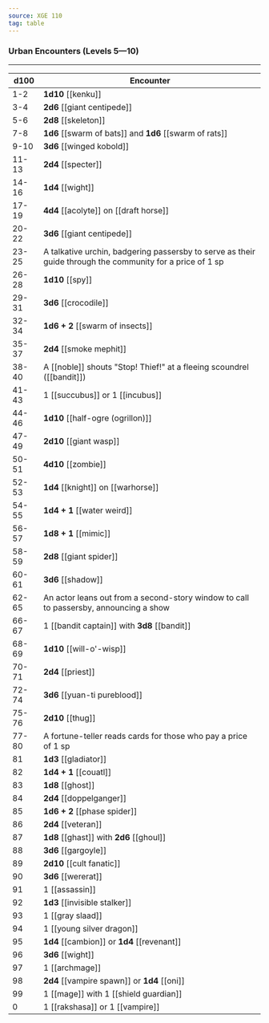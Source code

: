 ```yaml
---
source: XGE 110
tag: table
---
```


### Urban Encounters (Levels 5—10)
---
|d100|Encounter|
|----|------------|
|1-2|**1d10** [[kenku]]|
|3-4|**2d6** [[giant centipede]]|
|5-6|**2d8** [[skeleton]]|
|7-8|**1d6** [[swarm of bats]] and **1d6** [[swarm of rats]]|
|9-10|**3d6** [[winged kobold]]|
|11-13|**2d4** [[specter]]|
|14-16|**1d4** [[wight]]|
|17-19|**4d4** [[acolyte]] on [[draft horse]]|
|20-22|**3d6** [[giant centipede]]|
|23-25|A talkative urchin, badgering passersby to serve as their guide through the community for a price of 1 sp|
|26-28|**1d10** [[spy]]|
|29-31|**3d6** [[crocodile]]|
|32-34|**1d6 + 2** [[swarm of insects]]|
|35-37|**2d4** [[smoke mephit]]|
|38-40|A [[noble]] shouts "Stop! Thief!" at a fleeing scoundrel ([[bandit]])|
|41-43|1 [[succubus]] or 1 [[incubus]]|
|44-46|**1d10** [[half-ogre (ogrillon)]]|
|47-49|**2d10** [[giant wasp]]|
|50-51|**4d10** [[zombie]]|
|52-53|**1d4** [[knight]] on [[warhorse]]|
|54-55|**1d4 + 1** [[water weird]]|
|56-57|**1d8 + 1** [[mimic]]|
|58-59|**2d8** [[giant spider]]|
|60-61|**3d6** [[shadow]]|
|62-65|An actor leans out from a second-story window to call to passersby, announcing a show|
|66-67|1 [[bandit captain]] with **3d8** [[bandit]]|
|68-69|**1d10** [[will-o'-wisp]]|
|70-71|**2d4** [[priest]]|
|72-74|**3d6** [[yuan-ti pureblood]]|
|75-76|**2d10** [[thug]]|
|77-80|A fortune-teller reads cards for those who pay a price of 1 sp|
|81|**1d3** [[gladiator]]|
|82|**1d4 + 1** [[couatl]]|
|83|**1d8** [[ghost]]|
|84|**2d4** [[doppelganger]]|
|85|**1d6 + 2** [[phase spider]]|
|86|**2d4** [[veteran]]|
|87|**1d8** [[ghast]] with **2d6** [[ghoul]]|
|88|**3d6** [[gargoyle]]|
|89|**2d10** [[cult fanatic]]|
|90|**3d6** [[wererat]]|
|91|1 [[assassin]]|
|92|**1d3** [[invisible stalker]]|
|93|1 [[gray slaad]]|
|94|1 [[young silver dragon]]|
|95|**1d4** [[cambion]] or **1d4** [[revenant]]|
|96|**3d6** [[wight]]|
|97|1 [[archmage]]|
|98|**2d4** [[vampire spawn]] or **1d4** [[oni]]|
|99|1 [[mage]] with 1 [[shield guardian]]|
|0|1 [[rakshasa]] or 1 [[vampire]]|
